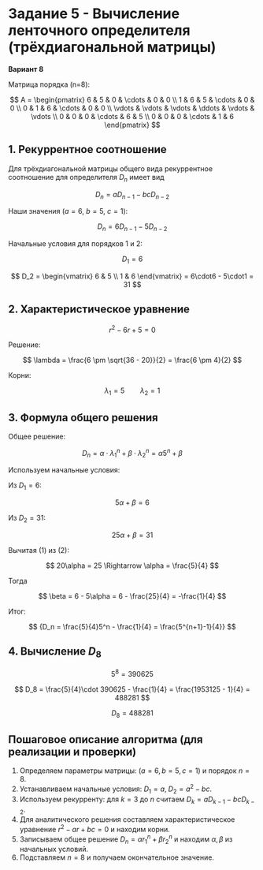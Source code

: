 # Задание 5 - Вычисление ленточного определителя (трёхдиагональной матрицы)

**Вариант 8**

Матрица порядка (n=8):

$$
A = \begin{pmatrix}
6 & 5 & 0 & \cdots & 0 & 0 \\
1 & 6 & 5 & \cdots & 0 & 0 \\
0 & 1 & 6 & \cdots & 0 & 0 \\
\vdots & \vdots & \vdots & \ddots & \vdots & \vdots \\
0 & 0 & 0 & \cdots & 6 & 5 \\
0 & 0 & 0 & \cdots & 1 & 6
\end{pmatrix}
$$


## 1. Рекуррентное соотношение

Для трёхдиагональной матрицы общего вида рекуррентное соотношение для определителя $D_n$ имеет вид

$$
D_n = a D_{n-1} - b c D_{n-2}
$$

Наши значения $(a=6,\ b=5,\ c=1)$:

$$
D_n = 6 D_{n-1} - 5 D_{n-2}
$$

Начальные условия для порядков 1 и 2:

$$
D_1 = 6
$$

$$
D_2 = \begin{vmatrix} 6 & 5 \\ 1 & 6 \end{vmatrix} = 6\cdot6 - 5\cdot1 = 31
$$


## 2. Характеристическое уравнение

$$
r^2 - 6r + 5 = 0
$$

Решение:

$$
\lambda = \frac{6 \pm \sqrt{36 - 20}}{2} = \frac{6 \pm 4}{2}
$$

Корни:

$$
\lambda_1 = 5\qquad \lambda_2 = 1
$$


## 3. Формула общего решения

Общее решение:

$$
D_n = \alpha\cdot \lambda_1^n + \beta\cdot \lambda_2^n = \alpha 5^n + \beta
$$

Используем начальные условия:

Из $D_1 = 6$:

$$
5\alpha + \beta = 6 \tag{1}
$$

Из $D_2 = 31$:

$$
25\alpha + \beta = 31 \tag{2}
$$

Вычитая (1) из (2):

$$
20\alpha = 25 \Rightarrow \alpha = \frac{5}{4}
$$

Тогда

$$
\beta = 6 - 5\alpha = 6 - \frac{25}{4} = -\frac{1}{4}
$$

Итог:

$$
{D_n = \frac{5}{4}5^n - \frac{1}{4} = \frac{5^{n+1}-1}{4}}
$$


## 4. Вычисление $D_8$

$$
5^8 = 390625
$$

$$
D_8 = \frac{5}{4}\cdot 390625 - \frac{1}{4} = \frac{1953125 - 1}{4} = 488281
$$

$$
{D_8 = 488281}
$$


## Пошаговое описание алгоритма (для реализации и проверки)

1. Определяем параметры матрицы: $(a=6, b=5, c=1)$ и порядок $n=8$.
2. Устанавливаем начальные условия: $D_1 = a,\; D_2 = a^2 - bc$.
3. Используем рекурренту: для $k=3$ до $n$ считаем $D_k = aD_{k-1} - bcD_{k-2}$.
4. Для аналитического решения составляем характеристическое уравнение $r^2 - ar + bc = 0$ и находим корни.
5. Записываем общее решение $D_n = \alpha r_1^n + \beta r_2^n$ и находим $\alpha,\beta$ из начальных условий.
6. Подставляем $n=8$ и получаем окончательное значение.